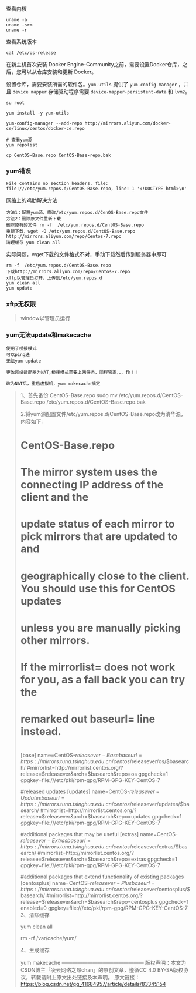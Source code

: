 查看内核

```
uname -a
uname -srm
uname -r
```

查看系统版本

```
cat /etc/os-release
```

在新主机首次安装 Docker Engine-Community之前，需要设置Docker仓库，之后，您可以从仓库安装和更新 Docker。

设置仓库，需要安装所需的软件包。`yum-utils` 提供了 `yum-config-manager` ，并且 `device mapper` 存储驱动程序需要 `device-mapper-persistent-data` 和 `lvm2`。

```shell
su root

yum install -y yum-utils

yum-config-manager --add-repo http://mirrors.aliyun.com/docker-ce/linux/centos/docker-ce.repo

# 查看yum源
yum repolist

cp CentOS-Base.repo CentOS-Base-repo.bak
```



### yum错误

```
File contains no section headers. file: file:///etc/yum.repos.d/CentOS-Base.repo, line: 1 '<!DOCTYPE html>\n'
```

网络上的鸡肋解决方法

```
方法1：配置yum源，修改/etc/yum.repos.d/CenOS-Base.repo文件
方法2：删除原文件重新下载
删除原有的文件 rm -f  /etc/yum.repos.d/CentOS-Base.repo  
重新下载，wget -O /etc/yum.repos.d/CentOS-Base.repo http://mirrors.aliyun.com/repo/Centos-7.repo  
清理缓存 yum clean all   
```

实际问题，wget下载的文件格式不对，手动下载然后传到服务器中即可

```
rm -f  /etc/yum.repos.d/CentOS-Base.repo  
下载http://mirrors.aliyun.com/repo/Centos-7.repo
xftp以管理员打开，上传到/etc/yum.repos.d
yum clean all
yum update
```

### xftp无权限

> window以管理员运行



### yum无法update和makecache

```
使用了桥接模式
可以ping通
无法yum update

更改网络适配器为NAT,桥接模式需要上网任务，同程管家，，，fk！！

改为NAT后，重启虚拟机，yum makecache搞定
```



> 1、首先备份 CentOS-Base.repo sudo mv /etc/yum.repos.d/CentOS-Base.repo /etc/yum.repos.d/CentOS-Base.repo.bak
>
> 2.将yum源配置文件/etc/yum.repos.d/CentOS-Base.repo改为清华源，内容如下:
>
> # CentOS-Base.repo
> #
> # The mirror system uses the connecting IP address of the client and the
> # update status of each mirror to pick mirrors that are updated to and
> # geographically close to the client.  You should use this for CentOS updates
> # unless you are manually picking other mirrors.
> #
> # If the mirrorlist= does not work for you, as a fall back you can try the
> # remarked out baseurl= line instead.
> #
> #
>
> [base]
> name=CentOS-$releasever - Base
> baseurl=https://mirrors.tuna.tsinghua.edu.cn/centos/$releasever/os/$basearch/
> #mirrorlist=http://mirrorlist.centos.org/?release=$releasever&arch=$basearch&repo=os
> gpgcheck=1
> gpgkey=file:///etc/pki/rpm-gpg/RPM-GPG-KEY-CentOS-7
>
> #released updates
> [updates]
> name=CentOS-$releasever - Updates
> baseurl=https://mirrors.tuna.tsinghua.edu.cn/centos/$releasever/updates/$basearch/
> #mirrorlist=http://mirrorlist.centos.org/?release=$releasever&arch=$basearch&repo=updates
> gpgcheck=1
> gpgkey=file:///etc/pki/rpm-gpg/RPM-GPG-KEY-CentOS-7
>
> #additional packages that may be useful
> [extras]
> name=CentOS-$releasever - Extras
> baseurl=https://mirrors.tuna.tsinghua.edu.cn/centos/$releasever/extras/$basearch/
> #mirrorlist=http://mirrorlist.centos.org/?release=$releasever&arch=$basearch&repo=extras
> gpgcheck=1
> gpgkey=file:///etc/pki/rpm-gpg/RPM-GPG-KEY-CentOS-7
>
> #additional packages that extend functionality of existing packages
> [centosplus]
> name=CentOS-$releasever - Plus
> baseurl=https://mirrors.tuna.tsinghua.edu.cn/centos/$releasever/centosplus/$basearch/
> #mirrorlist=http://mirrorlist.centos.org/?release=$releasever&arch=$basearch&repo=centosplus
> gpgcheck=1
> enabled=0
> gpgkey=file:///etc/pki/rpm-gpg/RPM-GPG-KEY-CentOS-7
> 3、清除缓存
>
> yum clean all
>
> rm -rf  /var/cache/yum/
>
> 4、生成缓存
>
> yum makecache
> ————————————————
> 版权声明：本文为CSDN博主「凌云网络之昂chan」的原创文章，遵循CC 4.0 BY-SA版权协议，转载请附上原文出处链接及本声明。
> 原文链接：https://blog.csdn.net/qq_41684957/article/details/83345154